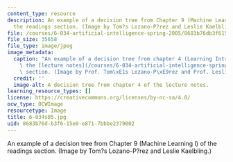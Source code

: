 ```yaml
---
content_type: resource
description: An example of a decision tree from Chapter 9 (Machine Learning I) of
  the readings section. (Image by Tom?s Lozano-P?rez and Leslie Kaelbling.)
file: /courses/6-034-artificial-intelligence-spring-2005/8683b76db3f615e0e8717bbbe2379002_6-034s05.jpg
file_size: 35658
file_type: image/jpeg
image_metadata:
  caption: "An example of a decision tree from chapter 4 (Learning Introduction) of\
    \ the [lecture notes](/courses/6-034-artificial-intelligence-spring-2005/pages/lecture-notes)\
    \ section. (Image by Prof. Tom\xE1s Lozano-P\xE9rez and Prof. Leslie Kaelbling.)"
  credit: ''
  image-alt: A decision tree from chapter 4 of the lecture notes.
learning_resource_types: []
license: https://creativecommons.org/licenses/by-nc-sa/4.0/
ocw_type: OCWImage
resourcetype: Image
title: 6-034s05.jpg
uid: 8683b76d-b3f6-15e0-e871-7bbbe2379002
---
```

An example of a decision tree from Chapter 9 (Machine Learning I) of the readings section. (Image by Tom?s Lozano-P?rez and Leslie Kaelbling.)